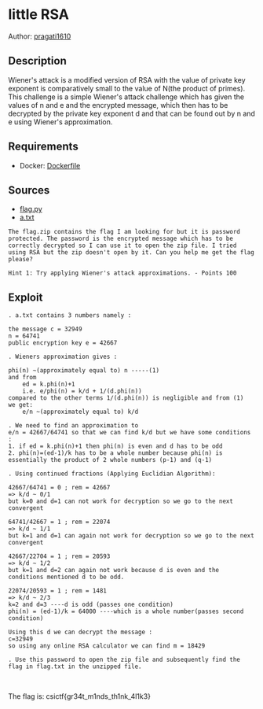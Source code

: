 # little RSA

Author: [pragati1610](https://github.com/pragati1610)

## Description

Wiener's attack is a modified version of RSA with the value of private key exponent is comparatively small to the value of N(the product of primes).
This challenge is a simple Wiener's attack challenge which has given the values of n and e and the encrypted message, which then has to be decrypted by the private key exponent d and that can be found out by n and e using Wiener's approximation.

## Requirements

- Docker: [Dockerfile](./Dockerfile)

## Sources

- [flag.py](./flag.zip)
- [a.txt](./a.txt)

```
The flag.zip contains the flag I am looking for but it is password protected. The password is the encrypted message which has to be correctly decrypted so I can use it to open the zip file. I tried using RSA but the zip doesn't open by it. Can you help me get the flag please? 

Hint 1: Try applying Wiener's attack approximations. - Points 100
```

## Exploit
```
. a.txt contains 3 numbers namely :

the message c = 32949
n = 64741
public encryption key e = 42667

. Wieners approximation gives :

phi(n) ~(approximately equal to) n -----(1)
and from 
    ed = k.phi(n)+1
    i.e. e/phi(n) = k/d + 1/(d.phi(n))
compared to the other terms 1/(d.phi(n)) is negligible and from (1)
we get:
    e/n ~(approximately equal to) k/d

. We need to find an approximation to 
e/n = 42667/64741 so that we can find k/d but we have some conditions : 
1. if ed = k.phi(n)+1 then phi(n) is even and d has to be odd
2. phi(n)=(ed-1)/k has to be a whole number because phi(n) is essentially the product of 2 whole numbers (p-1) and (q-1)

. Using continued fractions (Applying Euclidian Algorithm):

42667/64741 = 0 ; rem = 42667
=> k/d ~ 0/1 
but k=0 and d=1 can not work for decryption so we go to the next convergent

64741/42667 = 1 ; rem = 22074
=> k/d ~ 1/1
but k=1 and d=1 can again not work for decryption so we go to the next convergent

42667/22704 = 1 ; rem = 20593
=> k/d ~ 1/2
but k=1 and d=2 can again not work because d is even and the conditions mentioned d to be odd.

22074/20593 = 1 ; rem = 1481
=> k/d ~ 2/3
k=2 and d=3 ----d is odd (passes one condition)
phi(n) = (ed-1)/k = 64000 ----which is a whole number(passes second condition)

Using this d we can decrypt the message :
c=32949
so using any online RSA calculator we can find m = 18429

. Use this password to open the zip file and subsequently find the flag in flag.txt in the unzipped file.

```

<br />

The flag is:
csictf{gr34t_m1nds_th1nk_4l1k3}
